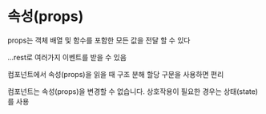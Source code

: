 # 속성(props)

props는 객체 배열 및 함수를 포함한 모든 값을 전달 할 수 있다   

...rest로 여러가지 이벤트를 받을 수 있음

컴포넌트에서 속성(props)을 읽을 때 구조 분해 할당 구문을 사용하면 편리

컴포넌트는 속성(props)을 변경할 수 없습니다. 상호작용이 필요한 경우는 상태(state)를 사용


